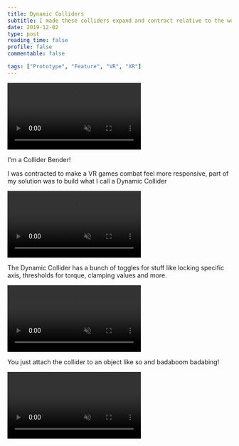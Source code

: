 ```yaml
---
title: Dynamic Colliders
subtitle: I made these colliders expand and contract relative to the world velocity influencing the gameObject
date: 2019-12-02
type: post
reading_time: false
profile: false
commentable: false

tags: ["Prototype", "Feature", "VR", "XR"]
---
```


<div class="video_thing">
    <video muted autoplay="" name="media" loop=""><source src="https://thumbs.gfycat.com/LoneSnivelingAtlanticridleyturtle-mobile.mp4" type="video/mp4"></video>
</div>

I'm a Collider Bender!

<!--more-->

<p> I was contracted to make a VR games combat feel more responsive, part of my solution was to build what I call a Dynamic Collider</p>

<div class="video_thing">
    <video muted autoplay="" name="media" loop=""><source src="https://thumbs.gfycat.com/BlissfulPeriodicFlounder-mobile.mp4" type="video/mp4"></video>
</div>

<p> 
The Dynamic Collider has a bunch of toggles for stuff like locking specific axis, thresholds for torque, clamping values and more.
</p>

<div class="video_thing">
    <video muted autoplay="" name="media" loop=""><source src="https://thumbs.gfycat.com/KnobbySplendidBlackbear-mobile.mp4" type="video/mp4"></video>
</div>

<p> You just attach the collider to an object like so and badaboom badabing!</p>

<div class="video_thing">
    <video muted autoplay="" name="media" loop=""><source src="https://thumbs.gfycat.com/CluelessJauntyBunny-mobile.mp4" type="video/mp4"></video>
</div>

